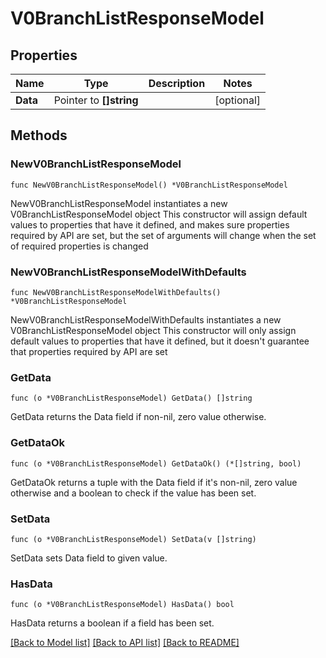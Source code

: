 # V0BranchListResponseModel

## Properties

Name | Type | Description | Notes
------------ | ------------- | ------------- | -------------
**Data** | Pointer to **[]string** |  | [optional] 

## Methods

### NewV0BranchListResponseModel

`func NewV0BranchListResponseModel() *V0BranchListResponseModel`

NewV0BranchListResponseModel instantiates a new V0BranchListResponseModel object
This constructor will assign default values to properties that have it defined,
and makes sure properties required by API are set, but the set of arguments
will change when the set of required properties is changed

### NewV0BranchListResponseModelWithDefaults

`func NewV0BranchListResponseModelWithDefaults() *V0BranchListResponseModel`

NewV0BranchListResponseModelWithDefaults instantiates a new V0BranchListResponseModel object
This constructor will only assign default values to properties that have it defined,
but it doesn't guarantee that properties required by API are set

### GetData

`func (o *V0BranchListResponseModel) GetData() []string`

GetData returns the Data field if non-nil, zero value otherwise.

### GetDataOk

`func (o *V0BranchListResponseModel) GetDataOk() (*[]string, bool)`

GetDataOk returns a tuple with the Data field if it's non-nil, zero value otherwise
and a boolean to check if the value has been set.

### SetData

`func (o *V0BranchListResponseModel) SetData(v []string)`

SetData sets Data field to given value.

### HasData

`func (o *V0BranchListResponseModel) HasData() bool`

HasData returns a boolean if a field has been set.


[[Back to Model list]](../README.md#documentation-for-models) [[Back to API list]](../README.md#documentation-for-api-endpoints) [[Back to README]](../README.md)


